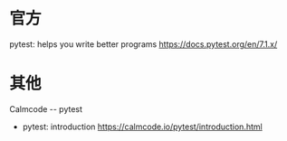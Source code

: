 
# 官方

pytest: helps you write better programs https://docs.pytest.org/en/7.1.x/

# 其他

Calmcode -- pytest
- pytest: introduction https://calmcode.io/pytest/introduction.html
